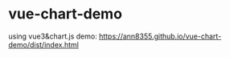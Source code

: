 # vue-chart-demo
using vue3&amp;chart.js
demo: https://ann8355.github.io/vue-chart-demo/dist/index.html
